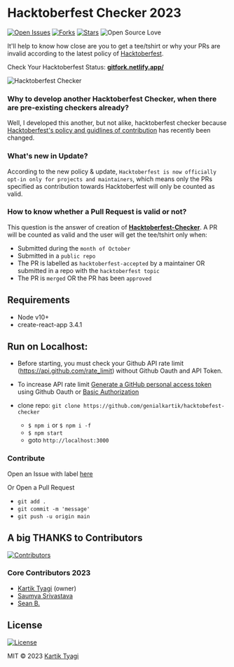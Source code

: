 # Hacktoberfest Checker 2023

[![Open Issues](https://img.shields.io/github/issues/genialkartik/hacktoberfest-checker?style=for-the-badge&logo=github)](https://github.com/genialkartik/hacktoberfest-checker/issues) [![Forks](https://img.shields.io/github/forks/genialkartik/hacktoberfest-checker?style=for-the-badge&logo=github)](https://github.com/genialkartik/hacktoberfest-checker/network/members) [![Stars](https://img.shields.io/github/stars/genialkartik/hacktoberfest-checker?style=for-the-badge&logo=reverbnation)](https://github.com/code-monk08/connect-four/stargazers) ![Open Source Love](https://img.shields.io/badge/Open%20Source-%E2%99%A5-red?style=for-the-badge&logo=open-source-initiative)

It'll help to know how close are you to get a tee/tshirt or why your PRs are invalid according to the latest policy of [Hacktoberfest](https://hacktoberfest.com/participation/).

Check Your Hacktoberfest Status: **[gitfork.netlify.app/](https://gitfork.netlify.app/)**

![Hacktoberfest Checker](https://user-images.githubusercontent.com/32240906/135563258-cf53f19c-6d88-4196-a8f8-105f97c487c8.png)

### Why to develop another Hacktoberfest Checker, when there are pre-existing checkers already?

Well, I developed this another, but not alike, hacktoberfest checker because [Hacktoberfest's policy and guidlines of contribution](https://hacktoberfest.com/participation/) has recently been changed.

### What's new in Update?

According to the new policy & update, `Hacktoberfest is now officially opt-in only for projects and maintainers`,
which means only the PRs specified as contribution towards Hacktoberfest will only be counted as valid.

### How to know whether a Pull Request is valid or not?

This question is the answer of creation of **[Hacktoberfest-Checker](https://gitfork.netlify.app/)**.
A PR will be counted as valid and the user will get the tee/tshirt only when:

- Submitted during the `month of October`
- Submitted in a `public repo`
- The PR is labelled as `hacktoberfest-accepted` by a maintainer OR submitted in a repo with the `hacktoberfest topic`
- The PR is `merged` OR the PR has been `approved`

## Requirements

- Node v10+
- create-react-app 3.4.1

## Run on Localhost:

- Before starting, you must check your Github API rate limit (https://api.github.com/rate_limit) without Github Oauth and API Token.
- To increase API rate limit [Generate a GitHub personal access token](https://github.com/settings/tokens/new?scopes=&description=Hacktoberfest%20Checker) using Github Oauth or [Basic Authorization](https://docs.github.com/en/free-pro-team@latest/rest/reference/rate-limit)

- clone repo: `git clone https://github.com/genialkartik/hacktobefest-checker`

  - `$ npm i` or `$ npm i -f`
  - `$ npm start`
  - goto `http://localhost:3000`

### Contribute

Open an Issue with label [here](https://github.com/genialkartik/hacktoberfest-checker/issues)

Or Open a Pull Request

- `git add .`
- `git commit -m 'message'`
- `git push -u origin main`

## A big THANKS to Contributors

[![Contributors](https://img.shields.io/github/contributors/genialkartik/hacktoberfest-checker?style=for-the-badge)](https://github.com//genialkartik/Macfolio/graphs/contributors)

### Core Contributors 2023

- [Kartik Tyagi](https://github.com/genialkartik/) (owner)
- [Saumya Srivastava](https://github.com/saumyasrivastava08/)
- [Sean B.](https://github.com/seanysean)

## License

[![License](https://img.shields.io/github/license/genialkartik/hacktoberfest-checker?style=for-the-badge)](https://github.com/genialkartik/Macfolio/blob/master/LICENSE)

MIT © 2023 [Kartik Tyagi](https://github.com/genialkartik)
